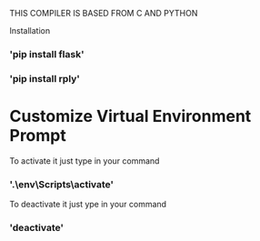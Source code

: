 THIS COMPILER IS BASED FROM C AND PYTHON

Installation

### 'pip install flask'
### 'pip install rply'


# Customize Virtual Environment Prompt

To activate it just type in your command

### '.\env\Scripts\activate'

To deactivate it just ype in your command

### 'deactivate'

